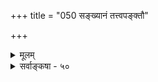 +++
title = "050 सङ्ख्यानं तत्त्वपङ्क्तौ"

+++
<details><summary>मूलम्</summary>

संख्यानं तत्त्वपङ्क्तौ क्वचिदपि न दिशः कालवद्वा न भेदः कण्ठोक्तो व्याक्रियादिव्यवहरणमपि ह्यन्यथैवोपपन्नम् ।  
श्रोत्रादुक्तस्तु लोकप्रभृतिवदुदयस्तस्य तत्राप्ययो वा नैतावत्तत्त्वभेदं गमयति न च तच्छ्रौत्रतामान्यपर्यात् ॥ ५० ॥
</details>

<details><summary>सर्वाङ्कषा - ५०</summary>

नन्वेवं सति स्पर्शाश्रयतया अतिरिक्तो वायुरपि न सिद्ध्येत्; सिद्धस्यैवाकाशस्य शब्दाश्रयत्ववत् स्पर्शाश्रयत्वकल्पनयाप्युपत्तेः इति शङ्कायाम्, यदि वायोः स्पर्शाश्रयतयानुमानम्, तदेयमापत्तिः । श्रुत्युक्तत्वादतिरिक्तो वायुः अङ्गीक्रियते । न तथा दिश इति समाधानमाह - संख्यानमित्यादि । **क्वचिदपि** = सृष्टिप्रकरणे कुत्रापि दिशः **संख्यानम्** = गणनम् न । कालवद्वा भेदः न **कण्ठोक्तः** = 'रूपान्तरं तत् द्विजकालसंज्ञम्' (वि.पु.) इति कालस्येव दिशः भेदोऽपि कुत्रापि स्पष्टं नोक्तः । ननु कथं नोक्तमिति । स्मरति हि भगवान् पाणिनिः वेदाङ्गमूर्धन्यस्य व्याकरणस्य कर्ता 'दिग्देशकालेष्वस्तातिः' (पा.सू. 5-3-27) इत्यादीति चेत्, तत्राह - **व्याक्रियादिव्यवहृतिरपि** = व्याकरणशास्त्रीयव्यवहारोऽपि **अन्यथैव** = व्याकरणस्य शब्दशास्त्रत्वात्, अर्थस्यातिरिक्तत्वानतिरिक्तत्वविषये तस्य प्रमाणत्वाभावादिति निर्वाहेणापि **उपपन्नम्** = उपपत्तियुक्तं भवेत् । ननु 'दिशः श्रोत्रात्' (पु.सू.) इति भगवतः श्रोत्रात् दिशः उत्पत्तिः, 'दिशः श्रोत्रम्' इति लयसमये दिशि श्रोत्रस्य लयश्च वेदेऽपि कण्ठत एवोक्त इत्यत्राह - श्रोत्रादित्यादि । **श्रोत्रात्** = भगवतः श्रोत्रात् उक्तः **तस्य** = दिक्तत्त्वस्य **उदयस्तु** = दिशः श्रोत्रात्' इति कथितः दिशः उत्पत्तिः **तत्र** = श्रोत्रे 'दिशः श्रोत्रम्' इत्युक्तः अप्ययो **वा** = लयो वा **लोकप्रभृतिवत्** = 'नाभ्या आसीदन्तरिक्षम् ' (पु.सू.) इत्यन्तरिक्षलोकस्य नाभेरुत्पत्त्यादिवदेव व्यष्टिविषयतया, ज्ञेय इति शेषः । अथवा 'उक्तः' इति पदस्यावृत्तिः । **एतावत्** = एतावन्मात्रम् **तत्त्वभेदम्** = दिशः अतिरिक्ततत्त्वतीम् न **गमयति** = न बोधयति । तच्छ्रौत्रतां **च** = दिशः श्रोत्रोपादानकतां च न गमयति । कुतः ? **आन्यपर्यात्** = अन्यपरत्वात् । मनसः चन्द्रोत्पत्त्यादिवदेव व्यष्टौ कदाचित्तथात्वाभिप्रायात्तथोक्तिः इत्यादिक्रमेणान्यथासिद्धत्वात् दिशः अतिरिक्तता नास्ति ॥ ५० ॥
</details>
